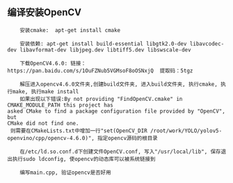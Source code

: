 
## 编译安装OpenCV

        安装cmake:  apt-get install cmake

        安装依赖: apt-get install build-essential libgtk2.0-dev libavcodec-dev libavformat-dev libjpeg.dev libtiff5.dev libswscale-dev

        下载OpenCV4.6.0: 链接：https://pan.baidu.com/s/1OuFZNub5VGMsoF8oOSNxjQ  提取码：5tgz

        解压进入opencv4.6.0文件夹,创建build文件夹, 进入build文件夹, 执行cmake, 执行make, 执行make install
        如果出现以下错误:By not providing "FindOpenCV.cmake" in CMAKE_MODULE_PATH this project has
    asked CMake to find a package configuration file provided by "OpenCV", but
    CMake did not find one.
     则需要在CMakeLists.txt中增加一行"set(OpenCV_DIR /root/work/YOLO/yolov5-openvino/cpp/opencv-4.6.0)", 指定opencv源码的根目录

        在/etc/ld.so.conf.d下创建文件OpenCV.conf, 写入"/usr/local/lib", 保存退出执行sudo ldconfig, 使opencv的动态库可以被系统链接到

        编写main.cpp, 验证opencv是否好用
